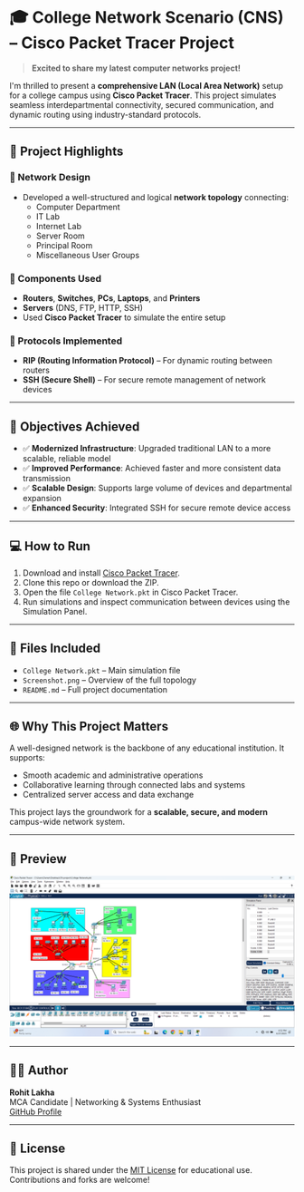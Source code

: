 # 🎓 College Network Scenario (CNS) – Cisco Packet Tracer Project

> **Excited to share my latest computer networks project!**

I'm thrilled to present a **comprehensive LAN (Local Area Network)** setup for a college campus using **Cisco Packet Tracer**. This project simulates seamless interdepartmental connectivity, secured communication, and dynamic routing using industry-standard protocols.

---

## 📌 Project Highlights

### 🧠 Network Design

- Developed a well-structured and logical **network topology** connecting:
  - Computer Department
  - IT Lab
  - Internet Lab
  - Server Room
  - Principal Room
  - Miscellaneous User Groups

### 🧱 Components Used

- **Routers**, **Switches**, **PCs**, **Laptops**, and **Printers**
- **Servers** (DNS, FTP, HTTP, SSH)
- Used **Cisco Packet Tracer** to simulate the entire setup

### 📡 Protocols Implemented

- **RIP (Routing Information Protocol)** – For dynamic routing between routers
- **SSH (Secure Shell)** – For secure remote management of network devices

---

## 🎯 Objectives Achieved

- ✅ **Modernized Infrastructure**: Upgraded traditional LAN to a more scalable, reliable model
- ✅ **Improved Performance**: Achieved faster and more consistent data transmission
- ✅ **Scalable Design**: Supports large volume of devices and departmental expansion
- ✅ **Enhanced Security**: Integrated SSH for secure remote device access

---

## 💻 How to Run

1. Download and install [Cisco Packet Tracer](https://www.netacad.com/courses/packet-tracer).
2. Clone this repo or download the ZIP.
3. Open the file `College Network.pkt` in Cisco Packet Tracer.
4. Run simulations and inspect communication between devices using the Simulation Panel.

---

## 📁 Files Included

- `College Network.pkt` – Main simulation file  
- `Screenshot.png` – Overview of the full topology  
- `README.md` – Full project documentation

---

## 🌐 Why This Project Matters

A well-designed network is the backbone of any educational institution. It supports:

- Smooth academic and administrative operations
- Collaborative learning through connected labs and systems
- Centralized server access and data exchange

This project lays the groundwork for a **scalable, secure, and modern** campus-wide network system.

---

## 📸 Preview

![Network Topology](https://github.com/Rohitlakha/college-network-simulation/blob/d6ac3c84e8a75cabf8c4fc31d2ba1d5cc0b521a3/images/Screenshot.png)

---

## 👨‍💻 Author

**Rohit Lakha**  
MCA Candidate | Networking & Systems Enthusiast  
[GitHub Profile](https://github.com/Rohitlakha)

---

## 📝 License

This project is shared under the [MIT License](LICENSE) for educational use. Contributions and forks are welcome!
